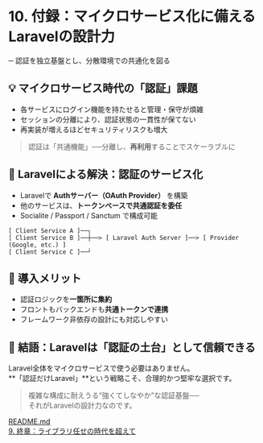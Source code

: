 # 10. 付録：マイクロサービス化に備えるLaravelの設計力
─ 認証を独立基盤とし、分散環境での共通化を図る


## 💡 マイクロサービス時代の「認証」課題

- 各サービスにログイン機能を持たせると管理・保守が煩雑
- セッションの分離により、認証状態の一貫性が保てない
- 再実装が増えるほどセキュリティリスクも増大

> 認証は「共通機能」──分離し、**再利用**することでスケーラブルに


## 🔧 Laravelによる解決：認証のサービス化

- Laravelで **Authサーバー（OAuth Provider）** を構築
- 他のサービスは、**トークンベースで共通認証を委任**
- Socialite / Passport / Sanctum で構成可能
```
[ Client Service A ]──┐
[ Client Service B ]──┼──> [ Laravel Auth Server ]──> [ Provider (Google, etc.) ]
[ Client Service C ]──┘
```


## 📌 導入メリット

- 認証ロジックを**一箇所に集約**
- フロントもバックエンドも**共通トークンで連携**
- フレームワーク非依存の設計にも対応しやすい


## 🏁 結語：Laravelは「認証の土台」として信頼できる

Laravel全体をマイクロサービスで使う必要はありません。  
**「認証だけLaravel」**という戦略こそ、合理的かつ堅牢な選択です。

> 複雑な構成に耐えうる“強くてしなやか”な認証基盤──  
> それがLaravelの設計力なのです。


[README.md](../README.md)<br>
[9. 終章：ライブラリ任せの時代を超えて](../slides/09_final_message.md)<br>

